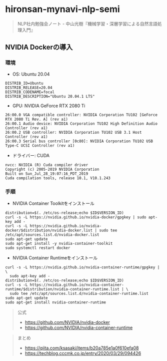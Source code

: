 # hironsan-mynavi-nlp-semi
> NLP社内勉強会ノート - 中山光樹『機械学習・深層学習による自然言語処理入門』

## NVIDIA Dockerの導入
### 環境
- OS: Ubuntu 20.04
```
DISTRIB_ID=Ubuntu
DISTRIB_RELEASE=20.04
DISTRIB_CODENAME=focal
DISTRIB_DESCRIPTION="Ubuntu 20.04.1 LTS"
```
- GPU: NVIDIA GeForce RTX 2080 Ti
```
26:00.0 VGA compatible controller: NVIDIA Corporation TU102 [GeForce RTX 2080 Ti Rev. A] (rev a1)
26:00.1 Audio device: NVIDIA Corporation TU102 High Definition Audio Controller (rev a1)
26:00.2 USB controller: NVIDIA Corporation TU102 USB 3.1 Host Controller (rev a1)
26:00.3 Serial bus controller [0c80]: NVIDIA Corporation TU102 USB Type-C UCSI Controller (rev a1)
```
- ドライバー: CUDA
```
nvcc: NVIDIA (R) Cuda compiler driver
Copyright (c) 2005-2019 NVIDIA Corporation
Built on Sun_Jul_28_19:07:16_PDT_2019
Cuda compilation tools, release 10.1, V10.1.243
```

### 手順
- NVIDIA Container Toolkitをインストール
```
distribution=$(. /etc/os-release;echo $ID$VERSION_ID)
curl -s -L https://nvidia.github.io/nvidia-docker/gpgkey | sudo apt-key add -
curl -s -L https://nvidia.github.io/nvidia-docker/$distribution/nvidia-docker.list | sudo tee /etc/apt/sources.list.d/nvidia-docker.list
sudo apt-get update
sudo apt-get install -y nvidia-container-toolkit
sudo systemctl restart docker
```
- NVIDIA Container Runtimeをインストール
```
curl -s -L https://nvidia.github.io/nvidia-container-runtime/gpgkey | \
  sudo apt-key add -
distribution=$(. /etc/os-release;echo $ID$VERSION_ID)
curl -s -L https://nvidia.github.io/nvidia-container-runtime/$distribution/nvidia-container-runtime.list | \
  sudo tee /etc/apt/sources.list.d/nvidia-container-runtime.list
sudo apt-get update
sudo apt-get install nvidia-container-runtime
```

> 公式
> - https://github.com/NVIDIA/nvidia-docker
> - https://github.com/NVIDIA/nvidia-container-runtime

> まとめ
> - https://qiita.com/ksasaki/items/b20a785e1a0f610efa08
> - https://techblog.cccmk.co.jp/entry/2020/03/29/094426
>

